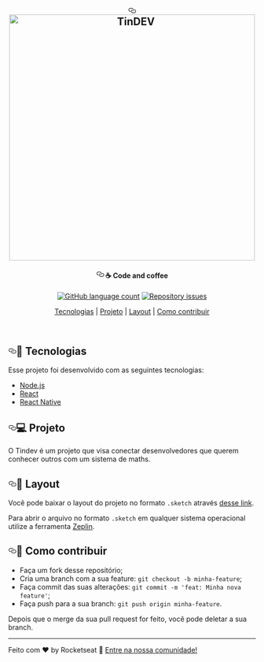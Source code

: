 <div class="Box-body">
   <article class="markdown-body entry-content p-5" itemprop="text"><h1 align="center"><a id="user-content-----" class="anchor" aria-hidden="true" href="#----"><svg class="octicon octicon-link" viewBox="0 0 16 16" version="1.1" width="16" height="16" aria-hidden="true"><path fill-rule="evenodd" d="M4 9h1v1H4c-1.5 0-3-1.69-3-3.5S2.55 3 4 3h4c1.45 0 3 1.69 3 3.5 0 1.41-.91 2.72-2 3.25V8.59c.58-.45 1-1.27 1-2.09C10 5.22 8.98 4 8 4H4c-.98 0-2 1.22-2 2.5S3 9 4 9zm9-3h-1v1h1c1 0 2 1.22 2 2.5S13.98 12 13 12H9c-.98 0-2-1.22-2-2.5 0-.83.42-1.64 1-2.09V6.25c-1.09.53-2 1.84-2 3.25C6 11.31 7.55 13 9 13h4c1.45 0 3-1.69 3-3.5S14.5 6 13 6z"></path></svg></a>
    <a target="_blank" rel="noopener noreferrer" href="https://github.com/JVMarks/TinDEV/blob/master/github/logo.svg"><img alt="TinDEV" title="#delicinha" src="https://github.com/JVMarks/TinDEV/blob/master/github/logo.svg" width="500px" style="max-width:100%;"></a>
 </h1>
 <div class="Box-body">    
    
    
    
<h4 align="center"><a id="user-content----code-and-coffee" class="anchor" aria-hidden="true" href="#---code-and-coffee"><svg class="octicon octicon-link" viewBox="0 0 16 16" version="1.1" width="16" height="16" aria-hidden="true"><path fill-rule="evenodd" d="M4 9h1v1H4c-1.5 0-3-1.69-3-3.5S2.55 3 4 3h4c1.45 0 3 1.69 3 3.5 0 1.41-.91 2.72-2 3.25V8.59c.58-.45 1-1.27 1-2.09C10 5.22 8.98 4 8 4H4c-.98 0-2 1.22-2 2.5S3 9 4 9zm9-3h-1v1h1c1 0 2 1.22 2 2.5S13.98 12 13 12H9c-.98 0-2-1.22-2-2.5 0-.83.42-1.64 1-2.09V6.25c-1.09.53-2 1.84-2 3.25C6 11.31 7.55 13 9 13h4c1.45 0 3-1.69 3-3.5S14.5 6 13 6z"></path></svg></a>
  ☕ Code and coffee
</h4>
<p align="center">
  <a target="_blank" rel="noopener noreferrer" href="https://camo.githubusercontent.com/7b2781df5f8bb6e4a2e68219db354b551194a754/68747470733a2f2f696d672e736869656c64732e696f2f6769746875622f6c616e6775616765732f636f756e742f526f636b6574736561742f73656d616e612d6f6d6e69737461636b2d392e737667"><img alt="GitHub language count" src="https://camo.githubusercontent.com/7b2781df5f8bb6e4a2e68219db354b551194a754/68747470733a2f2f696d672e736869656c64732e696f2f6769746875622f6c616e6775616765732f636f756e742f526f636b6574736561742f73656d616e612d6f6d6e69737461636b2d392e737667" data-canonical-src="https://img.shields.io/github/languages/count/Rocketseat/semana-omnistack-9.svg" style="max-width:100%;"></a>
  <a href="https://github.com/JVMarks/TinDEV/issues">
    <img alt="Repository issues" src="https://camo.githubusercontent.com/d1bd4b326a99eff5825e51973ea3106ebbd0abff/68747470733a2f2f696d672e736869656c64732e696f2f6769746875622f6973737565732f526f636b6574736561742f73656d616e612d6f6d6e69737461636b2d392e737667" data-canonical-src="https://img.shields.io/github/issues/Rocketseat/semana-omnistack-9.svg" style="max-width:100%;">
  </a>
</p>
<p align="center">
  <a href="#rocket-tecnologias">Tecnologias</a>   |   
  <a href="#-projeto">Projeto</a>   |   
  <a href="#-layout">Layout</a>   |   
  <a href="#-como-contribuir">Como contribuir</a>   
</p>
<br>
<p align="center">
</p>
<h2><a id="user-content-rocket-tecnologias" class="anchor" aria-hidden="true" href="#rocket-tecnologias"><svg class="octicon octicon-link" viewBox="0 0 16 16" version="1.1" width="16" height="16" aria-hidden="true"><path fill-rule="evenodd" d="M4 9h1v1H4c-1.5 0-3-1.69-3-3.5S2.55 3 4 3h4c1.45 0 3 1.69 3 3.5 0 1.41-.91 2.72-2 3.25V8.59c.58-.45 1-1.27 1-2.09C10 5.22 8.98 4 8 4H4c-.98 0-2 1.22-2 2.5S3 9 4 9zm9-3h-1v1h1c1 0 2 1.22 2 2.5S13.98 12 13 12H9c-.98 0-2-1.22-2-2.5 0-.83.42-1.64 1-2.09V6.25c-1.09.53-2 1.84-2 3.25C6 11.31 7.55 13 9 13h4c1.45 0 3-1.69 3-3.5S14.5 6 13 6z"></path></svg></a><g-emoji class="g-emoji" alias="rocket" fallback-src="https://github.githubassets.com/images/icons/emoji/unicode/1f680.png">🚀</g-emoji> Tecnologias</h2>
<p>Esse projeto foi desenvolvido com as seguintes tecnologias:</p>
<ul>
<li><a href="https://nodejs.org/en/" rel="nofollow">Node.js</a></li>
<li><a href="https://reactjs.org" rel="nofollow">React</a></li>
<li><a href="https://facebook.github.io/react-native/" rel="nofollow">React Native</a></li>
</ul>
<h2><a id="user-content--projeto" class="anchor" aria-hidden="true" href="#-projeto"><svg class="octicon octicon-link" viewBox="0 0 16 16" version="1.1" width="16" height="16" aria-hidden="true"><path fill-rule="evenodd" d="M4 9h1v1H4c-1.5 0-3-1.69-3-3.5S2.55 3 4 3h4c1.45 0 3 1.69 3 3.5 0 1.41-.91 2.72-2 3.25V8.59c.58-.45 1-1.27 1-2.09C10 5.22 8.98 4 8 4H4c-.98 0-2 1.22-2 2.5S3 9 4 9zm9-3h-1v1h1c1 0 2 1.22 2 2.5S13.98 12 13 12H9c-.98 0-2-1.22-2-2.5 0-.83.42-1.64 1-2.09V6.25c-1.09.53-2 1.84-2 3.25C6 11.31 7.55 13 9 13h4c1.45 0 3-1.69 3-3.5S14.5 6 13 6z"></path></svg></a><g-emoji class="g-emoji" alias="computer" fallback-src="https://github.githubassets.com/images/icons/emoji/unicode/1f4bb.png">💻</g-emoji> Projeto</h2>
<p>O Tindev é um projeto que visa conectar desenvolvedores que querem conhecer outros com um sistema de maths.</p>
<h2><a id="user-content--layout" class="anchor" aria-hidden="true" href="#-layout"><svg class="octicon octicon-link" viewBox="0 0 16 16" version="1.1" width="16" height="16" aria-hidden="true"><path fill-rule="evenodd" d="M4 9h1v1H4c-1.5 0-3-1.69-3-3.5S2.55 3 4 3h4c1.45 0 3 1.69 3 3.5 0 1.41-.91 2.72-2 3.25V8.59c.58-.45 1-1.27 1-2.09C10 5.22 8.98 4 8 4H4c-.98 0-2 1.22-2 2.5S3 9 4 9zm9-3h-1v1h1c1 0 2 1.22 2 2.5S13.98 12 13 12H9c-.98 0-2-1.22-2-2.5 0-.83.42-1.64 1-2.09V6.25c-1.09.53-2 1.84-2 3.25C6 11.31 7.55 13 9 13h4c1.45 0 3-1.69 3-3.5S14.5 6 13 6z"></path></svg></a><g-emoji class="g-emoji" alias="bookmark" fallback-src="https://github.githubassets.com/images/icons/emoji/unicode/1f516.png">🔖</g-emoji> Layout</h2>
<p>Você pode baixar o layout do projeto no formato <code>.sketch</code> através <a href="https://github.com/JVMarks/TinDEV.git" rel="nofollow">desse link</a>.</p>
<p>Para abrir o arquivo no formato <code>.sketch</code> em qualquer sistema operacional utilize a ferramenta <a href="https://github.com/JVMarks/TinDEV.git" rel="nofollow">Zeplin</a>.</p>
<h2><a id="user-content--como-contribuir" class="anchor" aria-hidden="true" href="#-como-contribuir"><svg class="octicon octicon-link" viewBox="0 0 16 16" version="1.1" width="16" height="16" aria-hidden="true"><path fill-rule="evenodd" d="M4 9h1v1H4c-1.5 0-3-1.69-3-3.5S2.55 3 4 3h4c1.45 0 3 1.69 3 3.5 0 1.41-.91 2.72-2 3.25V8.59c.58-.45 1-1.27 1-2.09C10 5.22 8.98 4 8 4H4c-.98 0-2 1.22-2 2.5S3 9 4 9zm9-3h-1v1h1c1 0 2 1.22 2 2.5S13.98 12 13 12H9c-.98 0-2-1.22-2-2.5 0-.83.42-1.64 1-2.09V6.25c-1.09.53-2 1.84-2 3.25C6 11.31 7.55 13 9 13h4c1.45 0 3-1.69 3-3.5S14.5 6 13 6z"></path></svg></a><g-emoji class="g-emoji" alias="thinking" fallback-src="https://github.githubassets.com/images/icons/emoji/unicode/1f914.png">🤔</g-emoji> Como contribuir</h2>
<ul>
<li>Faça um fork desse repositório;</li>
<li>Cria uma branch com a sua feature: <code>git checkout -b minha-feature</code>;</li>
<li>Faça commit das suas alterações: <code>git commit -m 'feat: Minha nova feature'</code>;</li>
<li>Faça push para a sua branch: <code>git push origin minha-feature</code>.</li>
</ul>
<p>Depois que o merge da sua pull request for feito, você pode deletar a sua branch.</p>
<hr>
<p>Feito com ♥ by Rocketseat <g-emoji class="g-emoji" alias="wave" fallback-src="https://github.githubassets.com/images/icons/emoji/unicode/1f44b.png">👋</g-emoji> <a href="https://discordapp.com/invite/gCRAFhc" rel="nofollow">Entre na nossa comunidade!</a></p>
</article>
      </div>
 <!--
 by https://github.com/JVMarks

Permission is hereby granted, free of charge, to any person obtaining a copy of this software and associated documentation files (the "Software"), to deal in the Software without restriction, including without limitation the rights to use, copy, modify, merge, publish, distribute, sublicense, and/or sell copies of the Software, and to permit persons to whom the Software is furnished to do so, subject to the following conditions:

The above copyright notice and this permission notice shall be included in all copies or substantial portions of the Software.

THE SOFTWARE IS PROVIDED "AS IS", WITHOUT WARRANTY OF ANY KIND, EXPRESS OR IMPLIED, INCLUDING BUT NOT LIMITED TO THE WARRANTIES OF MERCHANTABILITY, FITNESS FOR A PARTICULAR PURPOSE AND NONINFRINGEMENT. IN NO EVENT SHALL THE AUTHORS OR COPYRIGHT HOLDERS BE LIABLE FOR ANY CLAIM, DAMAGES OR OTHER LIABILITY, WHETHER IN AN ACTION OF CONTRACT, TORT OR OTHERWISE, ARISING FROM, OUT OF OR IN CONNECTION WITH THE SOFTWARE OR THE USE OR OTHER DEALINGS IN THE SOFTWARE.
-->
